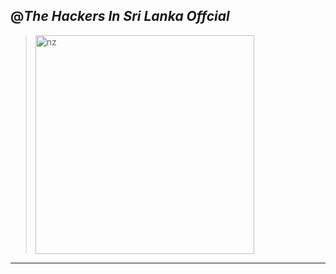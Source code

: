 ## @_The Hackers In Sri Lanka Offcial_


> <img src="https://telegra.ph/file/611fcbc5979c81afbf61f.jpg" alt="nz" width="350"/>
</p>


----


> 
